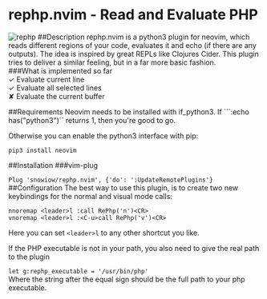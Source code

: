 # rephp.nvim - Read and Evaluate PHP
![rephp](http://snow-dev.com/wp-content/uploads/2016/12/rephp.gif)
##Description
rephp.nvim is a python3 plugin for neovim, which reads different regions of your code, evaluates it and echo (if there are any outputs). The idea is inspired by great REPLs like Clojures Cider. 
This plugin tries to deliver a similar feeling, but in a far more basic fashion.  
###What is implemented so far  
&#x2713; Evaluate current line  
&#x2713; Evaluate all selected lines  
&#x2718; Evaluate the current buffer  

##Requirements
Neovim needs to be installed with if_python3. If ```:echo has("python3")`` returns 1, then you're good to go.

Otherwise you can enable the python3 interface with pip:

```pip3 install neovim```

##Installation
###vim-plug

```Plug 'snowiow/rephp.nvim', {'do': ':UpdateRemotePlugins'}```
##Configuration
The best way to use this plugin, is to create two new keybindings for the normal and visual mode calls:  
```
nnoremap <leader>l :call RePhp('n')<CR>
vnoremap <leader>l :<C-u>call RePhp('v')<CR>
```
Here you can set ```<leader>l``` to any other shortcut you like.  

If the PHP executable is not in your path, you also need to give the real path to the plugin  

```let g:rephp_executable = '/usr/bin/php'```  
Where the string after the equal sign should be the full path to your php executable.
